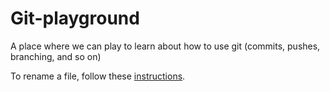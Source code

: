 Git-playground
==============

A place where we can play to learn about how to use git (commits, pushes, branching, and so on)

To rename a file, follow these [instructions](https://help.github.com/articles/renaming-a-file/).
